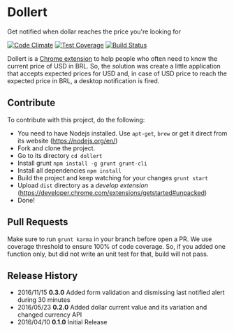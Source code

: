 # Dollert
Get notified when dollar reaches the price you're looking for

[![Code Climate](https://codeclimate.com/github/rafaelcamargo/dollert/badges/gpa.svg)](https://codeclimate.com/github/rafaelcamargo/dollert) [![Test Coverage](https://codeclimate.com/github/rafaelcamargo/dollert/badges/coverage.svg)](https://codeclimate.com/github/rafaelcamargo/dollert/coverage) [![Build Status](https://travis-ci.org/rafaelcamargo/dollert.svg?branch=master)](https://travis-ci.org/rafaelcamargo/dollert)

Dollert is a [Chrome extension](https://chrome.google.com/webstore/detail/dollert/lkbhlmhaiggihoihajncjlnmbpigbkam) to help people who often need to know the current price of USD in BRL. So, the solution was create a little application that accepts expected prices for USD and, in case of USD price to reach the expected price in BRL, a desktop notification is fired.

## Contribute
To contribute with this project, do the following:
- You need to have Nodejs installed. Use `apt-get`, `brew` or get it direct from its website (https://nodejs.org/en/)
- Fork and clone the project.
- Go to its directory `cd dollert`
- Install grunt `npm install -g grunt grunt-cli`
- Install all dependencies `npm install`
- Build the project and keep watching for your changes `grunt start`
- Upload `dist` directory as a *develop extension* (https://developer.chrome.com/extensions/getstarted#unpacked)
- Done!

## Pull Requests
Make sure to run `grunt karma` in your branch before open a PR. We use coverage threshold to ensure 100% of code coverage.
So, if you added one function only, but did not write an unit test for that, build will not pass.

## Release History
- 2016/11/15 **0.3.0** Added form validation and dismissing last notified alert during 30 minutes
- 2016/05/23 **0.2.0** Added dollar current value and its variation and changed currency API
- 2016/04/10 **0.1.0** Initial Release
